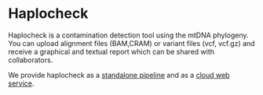 # Haplocheck

Haplocheck is a contamination detection tool using the mtDNA phylogeny. You can upload alignment files (BAM,CRAM) or variant files (vcf, vcf.gz) and receive a graphical and textual report which can be shared with collaborators. 

We provide haplocheck as a [standalone pipeline](https://github.com/genepi/haplocheck#run-haplocheck-locally) and as a [cloud web service](https://mitoverse.i-med.ac.at).